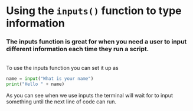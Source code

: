 # Using the ```inputs()``` function to type information

### The inputs function is great for when you need a user to input different information each time they run a script.

<br />
To use the inputs function you can set it up as

```python
name = input("What is your name")
print("Hello " + name)
```
As you can see when we use inputs the terminal will wait for to input something until the next line of code can run. 

